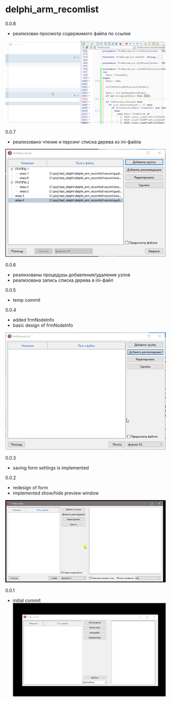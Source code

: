 # delphi_arm_recomlist


0.0.8
- реализован просмотр содержимого файла по ссылке

![](pict/rec_list_05.gif)

0.0.7
- реализовано чтение и парсинг списка дерева из ini-файла

![](pict/rec_list_04.gif) 

0.0.6
- реализованы процедуры добавления/удаления узлов
- реализована запись списка дерева в ini-файл

0.0.5
- temp commit

0.0.4
- added frmNodeInfo
- basic design of frmNodeInfo

![](pict/rec_list_03.gif)

0.0.3
- saving form settings is implemented

0.0.2
- redesign of form
- implemented show/hide preview window

![](pict/rec_list_02.gif)

0.0.1
- initial commit
![](pict/rec_list_01.gif)
